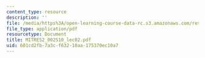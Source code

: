```yaml
---
content_type: resource
description: ''
file: /media/https%3A/open-learning-course-data-rc.s3.amazonaws.com/res-2-002-finite-element-procedures-for-solids-and-structures-spring-2010/601cd2fb7a3cf63210aa175370ec10a7_MITRES2_002S10_lec02.pdf
file_type: application/pdf
resourcetype: Document
title: MITRES2_002S10_lec02.pdf
uid: 601cd2fb-7a3c-f632-10aa-175370ec10a7
---
```

